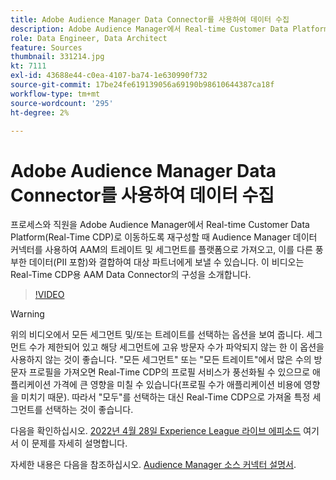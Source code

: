 ```yaml
---
title: Adobe Audience Manager Data Connector를 사용하여 데이터 수집
description: Adobe Audience Manager에서 Real-time Customer Data Platform으로 이동하도록 프로세스 및 인력을 재구성할 때 Audience Manager 데이터 커넥터 를 사용하여 AAM의 트레이트 및 세그먼트를 플랫폼으로 가져와서 다른 풍부한 데이터(PII 포함)와 결합하고 대상 파트너에게 보낼 수 있습니다. 이 비디오는 Real-Time CDP용 AAM Data Connector의 구성을 소개합니다.
role: Data Engineer, Data Architect
feature: Sources
thumbnail: 331214.jpg
kt: 7111
exl-id: 43688e44-c0ea-4107-ba74-1e630990f732
source-git-commit: 17be24fe619139056a69190b98610644387ca18f
workflow-type: tm+mt
source-wordcount: '295'
ht-degree: 2%

---
```


# Adobe Audience Manager Data Connector를 사용하여 데이터 수집

프로세스와 직원을 Adobe Audience Manager에서 Real-time Customer Data Platform(Real-Time CDP)로 이동하도록 재구성할 때 Audience Manager 데이터 커넥터를 사용하여 AAM의 트레이트 및 세그먼트를 플랫폼으로 가져오고, 이를 다른 풍부한 데이터(PII 포함)와 결합하여 대상 파트너에게 보낼 수 있습니다. 이 비디오는 Real-Time CDP용 AAM Data Connector의 구성을 소개합니다.

>[!VIDEO](https://video.tv.adobe.com/v/331214/?quality=12&learn=on)

>[!WARNING]
>
>위의 비디오에서 모든 세그먼트 및/또는 트레이트를 선택하는 옵션을 보여 줍니다. 세그먼트 수가 제한되어 있고 해당 세그먼트에 고유 방문자 수가 파악되지 않는 한 이 옵션을 사용하지 않는 것이 좋습니다. &quot;모든 세그먼트&quot; 또는 &quot;모든 트레이트&quot;에서 많은 수의 방문자 프로필을 가져오면 Real-Time CDP의 프로필 서비스가 풍선화될 수 있으므로 애플리케이션 가격에 큰 영향을 미칠 수 있습니다(프로필 수가 애플리케이션 비용에 영향을 미치기 때문). 따라서 &quot;모두&quot;를 선택하는 대신 Real-Time CDP으로 가져올 특정 세그먼트를 선택하는 것이 좋습니다.
>
>다음을 확인하십시오. [2022년 4월 28일 Experience League 라이브 에피소드](https://experienceleague.adobe.com/docs/experience-league-live-events/events/episodes/exl-live-episode-04-28-22.html?lang=ko) 여기서 이 문제를 자세히 설명합니다.

자세한 내용은 다음을 참조하십시오. [Audience Manager 소스 커넥터 설명서](https://experienceleague.adobe.com/docs/experience-platform/sources/connectors/adobe-applications/audience-manager.html).
